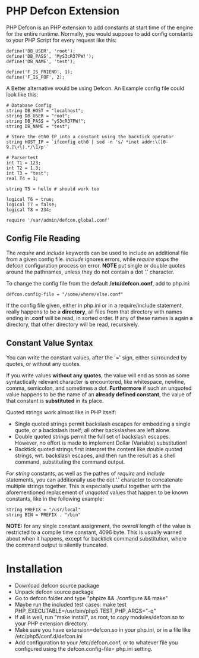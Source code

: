PHP Defcon Extension
====================

PHP Defcon is an PHP extension to add constants at start time of the engine for the entire runtime.
Normally, you would suppose to add config constants to your PHP Script for every request like this:

	define('DB_USER', 'root');
	define('DB_PASS', 'MyS3cR37PW!');
	define('DB_NAME', 'test');

	define('F_IS_FRIEND', 1);
	define('F_IS_FOF', 2);

A Better alternative would be using Defcon. An Example config file could look like this:

	# Database Config
	string DB_HOST = "localhost";
	string DB_USER = "root";
	string DB_PASS = "yS3cR37PW!";
	string DB_NAME = "test";

	# Store the eth0 IP into a constant using the backtick operator
	string HOST_IP = `ifconfig eth0 | sed -n 's/ *inet addr:\([0-9.]\+\).*/\1/p'`

	# Parsertest
	int T1 = 123;
	int T2 = 1.3;
	int T3 = "test";
	real T4 = 1;

	string T5 = hello # should work too

	logical T6 = true;
	logical T7 = false;
	logical T8 = 234;

	require '/var/admin/defcon.global.conf'

Config File Reading
-------------------

The *require* and *include* keywords can be used to include an additional
file from a given config file. *include* ignores errors, while *require*
stops the defcon configuration process on error. **NOTE** put single or double
quotes around the pathnames, unless they do not contain a dot '.' character.

To change the config file from the default **/etc/defcon.conf**, add to php.ini:

	defcon.config-file = "/some/where/else.conf"

If the config file given, either in php.ini or in a require/include
statement, really happens to be a **directory**, all files from that
directory with names ending in **.conf** will be read, in sorted order.
If any of these names is again a directory, that other directory
will be read, recursively.

Constant Value Syntax
---------------------

You can write the constant values, after the '=' sign, either surrounded
by quotes, or without any quotes.

If you write values **without any quotes**, the value will end as soon as some
syntactically relevant character is encountered, like whitespace, newline,
comma, semicolon, and sometimes a dot. **Furthermore** if such an unquoted
value happens to be the name of an **already defined constant**, the value
of that constant is **substituted** in its place.

Quoted strings work almost like in PHP itself:

* Single quoted strings permit backslash escapes for embedding a single quote,
  or a backslash itself; all other backslashes are left alone.
* Double quoted strings permit the full set of backslash escapes.
  However, no effort is made to implement Dollar (Variable) substitution!
* Backtick quoted strings first interpret the content like double quoted
  strings, wrt. backslash escapes, and then run the result as a shell
  command, substituting the command output.

For *string* constants, as well as the pathes of *require* and *include*
statements, you can additionally use the dot '.' character to concatenate
multiple strings together. This is especially useful together with the
aforementioned replacement of *unquoted* values that happen to be known
constants, like in the following example:

	string PREFIX = "/usr/local"
	string BIN = PREFIX . "/bin"

**NOTE:** for any single constant assignment, the *overall* length of
the value is restricted to a compile time constant, 4096 byte. This is
usually warned about when it happens, except for backtick command
substitution, where the command output is silently truncated.

Installation
============

* Download defcon source package
* Unpack defcon source package
* Go to defcon folder and type "phpize && ./configure && make"
* Maybe run the included test cases:
	make test PHP_EXECUTABLE=/usr/bin/php5 TEST_PHP_ARGS="-q"
* If all is well, run "make install", as root, to copy modules/defcon.so
  to your PHP extension directory.
* Make sure you have extension=defcon.so in your php.ini, or in a file
  like /etc/php5/conf.d/defcon.ini
* Add configuration to your /etc/defcon.conf, or to whatever file
  you configured using the defcon.config-file= php.ini setting.

